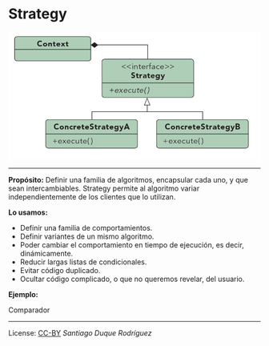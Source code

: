 ﻿# Strategy #

![File](Images/file.png)

***

**Propósito:** Definir una familia de algoritmos, encapsular cada uno, y que sean intercambiables. Strategy permite al algoritmo variar independientemente de los clientes que lo utilizan.

**Lo usamos:**

* Definir una familia de comportamientos.
* Definir variantes de un mismo algoritmo.
* Poder cambiar el comportamiento en tiempo de ejecución, es decir, dinámicamente.
* Reducir largas listas de condicionales.
* Evitar código duplicado.
* Ocultar código complicado, o que no queremos revelar, del usuario.


**Ejemplo:**

Comparador

***



License: [CC-BY](https://creativecommons.org/licenses/by/3.0/)
*Santiago Duque Rodríguez*